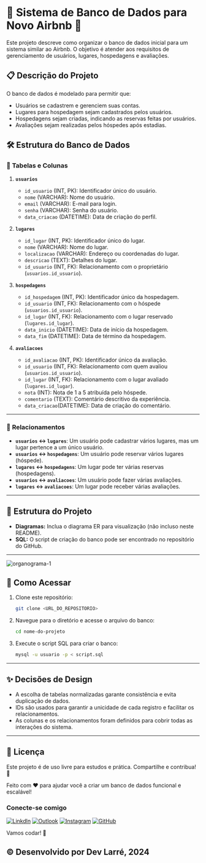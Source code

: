 
# 🌟 Sistema de Banco de Dados para Novo Airbnb 🌟

Este projeto descreve como organizar o banco de dados inicial para um sistema similar ao Airbnb. O objetivo é atender aos requisitos de gerenciamento de usuários, lugares, hospedagens e avaliações.

## 📋 Descrição do Projeto

O banco de dados é modelado para permitir que:
- Usuários se cadastrem e gerenciem suas contas.
- Lugares para hospedagem sejam cadastrados pelos usuários.
- Hospedagens sejam criadas, indicando as reservas feitas por usuários.
- Avaliações sejam realizadas pelos hóspedes após estadias.

## 🛠️ Estrutura do Banco de Dados

### 🔑 **Tabelas e Colunas**
1. **`usuarios`**
   - `id_usuario` (INT, PK): Identificador único do usuário.
   - `nome` (VARCHAR): Nome do usuário.
   - `email` (VARCHAR): E-mail para login.
   - `senha` (VARCHAR): Senha do usuário.
   - `data_criacao` (DATETIME): Data de criação do perfil.

2. **`lugares`**
   - `id_lugar` (INT, PK): Identificador único do lugar.
   - `nome` (VARCHAR): Nome do lugar.
   - `localizacao` (VARCHAR): Endereço ou coordenadas do lugar.
   - `descricao` (TEXT): Detalhes do lugar.
   - `id_usuario` (INT, FK): Relacionamento com o proprietário (`usuarios.id_usuario`).

3. **`hospedagens`**
   - `id_hospedagem` (INT, PK): Identificador único da hospedagem.
   - `id_usuario` (INT, FK): Relacionamento com o hóspede (`usuarios.id_usuario`).
   - `id_lugar` (INT, FK): Relacionamento com o lugar reservado (`lugares.id_lugar`).
   - `data_inicio` (DATETIME): Data de início da hospedagem.
   - `data_fim` (DATETIME): Data de término da hospedagem.

4. **`avaliacoes`**
   - `id_avaliacao` (INT, PK): Identificador único da avaliação.
   - `id_usuario` (INT, FK): Relacionamento com quem avaliou (`usuarios.id_usuario`).
   - `id_lugar` (INT, FK): Relacionamento com o lugar avaliado (`lugares.id_lugar`).
   - `nota` (INT): Nota de 1 a 5 atribuída pelo hóspede.
   - `comentario` (TEXT): Comentário descritivo da experiência.
   - `data_criacao`(DATETIME): Data de criação do comentário. 

---

### 🔗 **Relacionamentos**
- **`usuarios` ↔ `lugares`**: Um usuário pode cadastrar vários lugares, mas um lugar pertence a um único usuário.
- **`usuarios` ↔ `hospedagens`**: Um usuário pode reservar vários lugares (hóspede).
- **`lugares` ↔ `hospedagens`**: Um lugar pode ter várias reservas (hospedagens).
- **`usuarios` ↔ `avaliacoes`**: Um usuário pode fazer várias avaliações.
- **`lugares` ↔ `avaliacoes`**: Um lugar pode receber várias avaliações.

---

## 📂 Estrutura do Projeto

- **Diagramas:** Inclua o diagrama ER para visualização (não incluso neste README).
- **SQL:** O script de criação do banco pode ser encontrado no repositório do GitHub.

---

![organograma-1](https://github.com/user-attachments/assets/653ba161-dc38-4f40-9a2b-5648608eb959)

## 🚀 Como Acessar

1. Clone este repositório:
   ```bash
   git clone <URL_DO_REPOSITORIO>
   ```
2. Navegue para o diretório e acesse o arquivo do banco:
   ```bash
   cd nome-do-projeto
   ```

3. Execute o script SQL para criar o banco:
   ```bash
   mysql -u usuario -p < script.sql
   ```

---

## ✨ Decisões de Design

- A escolha de tabelas normalizadas garante consistência e evita duplicação de dados.
- IDs são usados para garantir a unicidade de cada registro e facilitar os relacionamentos.
- As colunas e os relacionamentos foram definidos para cobrir todas as interações do sistema.

---


## 📝 Licença
Este projeto é de uso livre para estudos e prática. Compartilhe e contribua! 🌟

Feito com ❤️ para ajudar você a criar um banco de dados funcional e escalável!


### Conecte-se comigo

[![Linkdln](https://img.shields.io/badge/LinkedIn-0077B5?style=for-the-badge&logo=linkedin&logoColor=white)](https://www.linkedin.com/in/douglas-rodrigues-larré-a59637231/)
[![Outlook](https://img.shields.io/badge/Microsoft_Outlook-0078D4?style=for-the-badge&logo=microsoft-outlook&logoColor=white)](dev.larre@outlook.com)
[![Instagram](https://img.shields.io/badge/Instagram-E4405F?style=for-the-badge&logo=instagram&logoColor=white)](https://www.instagram.com/dev_larre)
[![GitHub](https://img.shields.io/badge/GitHub-100000?style=for-the-badge&logo=github&logoColor=white)](https://github.com/DevLarre)

Vamos codar! 🚀

## © Desenvolvido por Dev Larré, 2024



